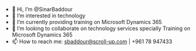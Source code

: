 - 👋 Hi, I’m @SinarBaddour
- 👀 I’m interested in technology 
- 🌱 I’m currently providing training on Microsoft Dynamics 365 
- 💞️ I’m looking to collaborate on technology services specially Training on Microsoft Dynamics 365
- 📫 How to reach me: sbaddour@scroll-up.com  |   +961 78 947433

<!---
SinarBaddour/SinarBaddour is a ✨ special ✨ repository because its `README.md` (this file) appears on your GitHub profile.
You can click the Preview link to take a look at your changes.
--->
